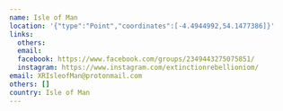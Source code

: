 ```yaml
---
name: Isle of Man
location: '{"type":"Point","coordinates":[-4.4944992,54.1477386]}'
links:
  others: 
  email: 
  facebook: https://www.facebook.com/groups/2349443275075851/
  instagram: https://www.instagram.com/extinctionrebellioniom/
email: XRIsleofMan@protonmail.com
others: []
country: Isle of Man
---
```


